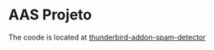 # AAS Projeto

The coode is located at [thunderbird-addon-spam-detector](https://github.com/tbsauce/thunderbird-addon-spam-detector)

